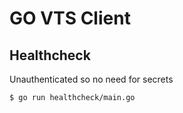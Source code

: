 # GO VTS Client 

## Healthcheck
Unauthenticated so no need for secrets
```
$ go run healthcheck/main.go
```


